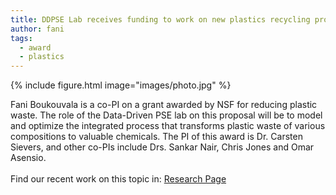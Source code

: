 ```yaml
---
title: DDPSE Lab receives funding to work on new plastics recycling processes
author: fani
tags:
  - award
  - plastics
---
```


{% include figure.html image="images/photo.jpg" %}

Fani Boukouvala is a co-PI on a grant awarded by NSF for reducing plastic waste. The role of the Data-Driven PSE lab on this proposal will be to model and optimize the integrated process that transforms plastic waste of various compositions to valuable chemicals. The PI of this award is Dr. Carsten Sievers, and other co-PIs include Drs. Sankar Nair, Chris Jones and Omar Asensio.  
<br>
Find our recent work on this topic in: [Research Page](research)
